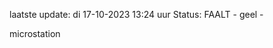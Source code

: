 laatste update: 
di 17-10-2023 13:24   uur 
Status: FAALT - geel - 
<div class="service Y">microstation</div>